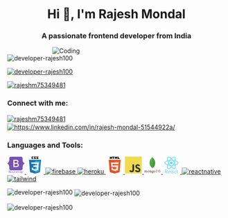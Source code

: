 
<h1 align="center">Hi 👋, I'm Rajesh Mondal</h1>
<h3 align="center">A passionate frontend developer from India</h3>

<img align="right" alt="Coding" width="400" src="https://c.tenor.com/rePDfDWO3XoAAAAd/hacking.gif"/>

<p align="left"> <img src="https://komarev.com/ghpvc/?username=developer-rajesh100&label=Profile%20views&color=0e75b6&style=flat" alt="developer-rajesh100" /> </p>

<p align="left"> <a href="https://github.com/ryo-ma/github-profile-trophy"><img src="https://github-profile-trophy.vercel.app/?username=developer-rajesh100" alt="developer-rajesh100" /></a> </p>

<p align="left"> <a href="https://twitter.com/rajeshm75349481" target="blank"><img src="https://img.shields.io/twitter/follow/rajeshm75349481?logo=twitter&style=for-the-badge" alt="rajeshm75349481" /></a> </p>

<h3 align="left">Connect with me:</h3>
<p align="left">
<a href="https://twitter.com/rajeshm75349481" target="blank"><img align="center" src="https://raw.githubusercontent.com/rahuldkjain/github-profile-readme-generator/master/src/images/icons/Social/twitter.svg" alt="rajeshm75349481" height="30" width="40" /></a>
<a href="https://www.linkedin.com/in/rajesh-mondal-51544922a/" target="_blank"><img align="center" src="https://raw.githubusercontent.com/rahuldkjain/github-profile-readme-generator/master/src/images/icons/Social/linked-in-alt.svg" alt="https://www.linkedin.com/in/rajesh-mondal-51544922a/" height="30" width="40" /></a>
</p>

<h3 align="left">Languages and Tools:</h3>
<p align="left"> <a href="https://getbootstrap.com" target="_blank" rel="noreferrer"> <img src="https://raw.githubusercontent.com/devicons/devicon/master/icons/bootstrap/bootstrap-plain-wordmark.svg" alt="bootstrap" width="40" height="40"/> </a> <a href="https://www.w3schools.com/css/" target="_blank" rel="noreferrer"> <img src="https://raw.githubusercontent.com/devicons/devicon/master/icons/css3/css3-original-wordmark.svg" alt="css3" width="40" height="40"/> </a> <a href="https://firebase.google.com/" target="_blank" rel="noreferrer"> <img src="https://www.vectorlogo.zone/logos/firebase/firebase-icon.svg" alt="firebase" width="40" height="40"/> </a> <a href="https://heroku.com" target="_blank" rel="noreferrer"> <img src="https://www.vectorlogo.zone/logos/heroku/heroku-icon.svg" alt="heroku" width="40" height="40"/> </a> <a href="https://www.w3.org/html/" target="_blank" rel="noreferrer"> <img src="https://raw.githubusercontent.com/devicons/devicon/master/icons/html5/html5-original-wordmark.svg" alt="html5" width="40" height="40"/> </a> <a href="https://developer.mozilla.org/en-US/docs/Web/JavaScript" target="_blank" rel="noreferrer"> <img src="https://raw.githubusercontent.com/devicons/devicon/master/icons/javascript/javascript-original.svg" alt="javascript" width="40" height="40"/> </a> <a href="https://www.mongodb.com/" target="_blank" rel="noreferrer"> <img src="https://raw.githubusercontent.com/devicons/devicon/master/icons/mongodb/mongodb-original-wordmark.svg" alt="mongodb" width="40" height="40"/> </a> <a href="https://reactjs.org/" target="_blank" rel="noreferrer"> <img src="https://raw.githubusercontent.com/devicons/devicon/master/icons/react/react-original-wordmark.svg" alt="react" width="40" height="40"/> </a> <a href="https://reactnative.dev/" target="_blank" rel="noreferrer"> <img src="https://reactnative.dev/img/header_logo.svg" alt="reactnative" width="40" height="40"/> </a> <a href="https://tailwindcss.com/" target="_blank" rel="noreferrer"> <img src="https://www.vectorlogo.zone/logos/tailwindcss/tailwindcss-icon.svg" alt="tailwind" width="40" height="40"/> </a> </p>

<p><img align="left" src="https://github-readme-stats.vercel.app/api/top-langs?username=developer-rajesh100&show_icons=true&locale=en&layout=compact" alt="developer-rajesh100" /></p>

<p>&nbsp;<img align="center" src="https://github-readme-stats.vercel.app/api?username=developer-rajesh100&show_icons=true&locale=en" alt="developer-rajesh100" /></p>

<p><img align="center" src="https://github-readme-streak-stats.herokuapp.com/?user=developer-rajesh100&" alt="developer-rajesh100" /></p>



